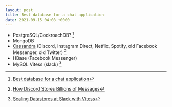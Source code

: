 ```yaml
---
layout: post
title: Best database for a chat application
date: 2021-09-15 04:08 +0000
---
```





* PostgreSQL/CockroachDB? [^p]
* MongoDB
* [Cassandra](https://cassandra.apache.org/_/index.html) (Discord, Instagram Direct, Netflix, Spotify, old Facebook Messenger, old Twitter) [^c]
* HBase (Facebook Messenger)
* MySQL Vitess (slack) [^m]



[^p]: [Best database for a chat application](https://www.reddit.com/r/Database/comments/8dpgyv/best_database_for_a_chat_application/)

[^c]: [How Discord Stores Billions of Messages](https://blog.discord.com/how-discord-stores-billions-of-messages-7fa6ec7ee4c7)

[^m]: [Scaling Datastores at Slack with Vitess](https://slack.engineering/scaling-datastores-at-slack-with-vitess/)